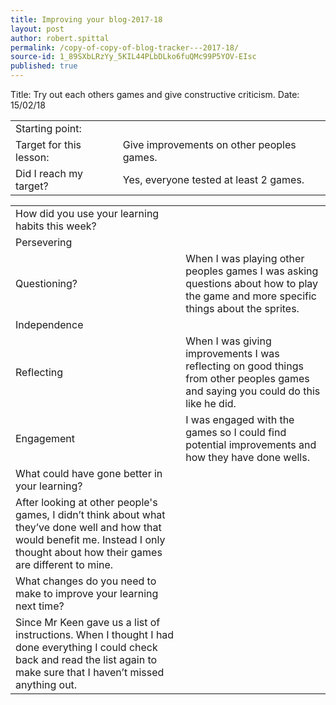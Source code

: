 ```yaml
---
title: Improving your blog-2017-18
layout: post
author: robert.spittal
permalink: /copy-of-copy-of-blog-tracker---2017-18/
source-id: 1_89SXbLRzYy_5KIL44PLbDLko6fuQMc99P5YOV-EIsc
published: true
---
```

  <tr>
    <td>Title:</td>
    <td>Try out each others games and give constructive criticism.</td>
    <td>Date:</td>
    <td>15/02/18</td>
  </tr>
</table>


<table>
  <tr>
    <td>Starting point:</td>
    <td></td>
  </tr>
  <tr>
    <td>Target for this lesson:</td>
    <td>Give improvements on other peoples games.</td>
  </tr>
  <tr>
    <td>Did I reach my target? </td>
    <td>Yes, everyone tested at least 2 games.</td>
  </tr>
</table>


<table>
  <tr>
    <td>How did you use your learning habits this week?</td>
    <td></td>
  </tr>
  <tr>
    <td>Persevering</td>
    <td></td>
  </tr>
  <tr>
    <td>Questioning?</td>
    <td>When I was playing other peoples games I was asking questions about how to play the game and more specific things about the sprites. </td>
  </tr>
  <tr>
    <td>Independence</td>
    <td></td>
  </tr>
  <tr>
    <td>Reflecting</td>
    <td>When I was giving improvements I was reflecting on good things from other peoples games and saying you could do this like he did.</td>
  </tr>
  <tr>
    <td>Engagement</td>
    <td>I was engaged with the games so I could find potential improvements and how they have done wells.</td>
  </tr>
  <tr>
    <td>What could have gone better in your learning?</td>
    <td></td>
  </tr>
  <tr>
    <td> After looking at other people's games, I didn’t think about what they’ve done well and how that would benefit me. Instead I only thought about how their games are different to mine.</td>
    <td></td>
  </tr>
  <tr>
    <td>What changes do you need to make to improve your learning next time?</td>
    <td></td>
  </tr>
  <tr>
    <td>Since Mr Keen gave us a list of instructions. When I thought I had done everything I could check back and read the list again to make sure that I haven’t missed anything out.</td>
    <td></td>
  </tr>
</table>


